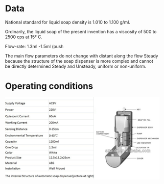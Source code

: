 

# Data

National standard for liquid soap density is 1.010 to 1.100 g/ml.

Ordinarily, the liquid soap of the present invention has a viscosity of 500 to 2500 cps at 15° C.

Flow-rate: 1.3ml -1.5ml /push

The main flow parameters do not change with distant along the flow Steady because the structure of the soap dispenser is more complex and cannot be directly determined Steady and Unsteady, uniform or non-uniform.

# Operating conditions

![avatar logo:center:](./../../static/img/fluid/R.jpg)